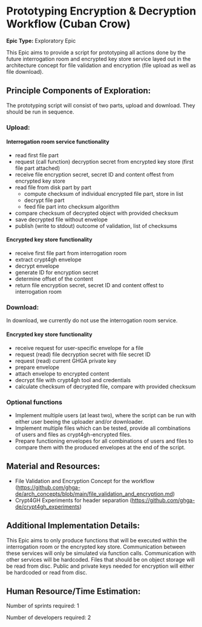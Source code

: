 # Prototyping Encryption & Decryption Workflow (Cuban Crow)
**Epic Type:** Exploratory Epic

This Epic aims to provide a script for prototyping all actions done by the future interrogation room and encrypted key store service layed out in the architecture concept for file validation and encryption (file upload as well as file download).

## Principle Components of Exploration:

The prototyping script will consist of two parts, upload and download. They should be run in sequence.

### Upload:

#### Interrogation room service functionality

- read first file part
- request (call function) decryption secret from encrypted key store (first file part attached)
- receive file encryption secret, secret ID and content offest from encrypted key store
- read file from disk part by part
    - compute checksum of individual encrypted file part, store in list 
    - decrypt file part
    - feed file part into checksum algorithm
- compare checksum of decrypted object with provided checksum
- save decrypted file without envelope
- publish (write to stdout) outcome of validation, list of checksums

#### Encrypted key store functionality

- receive first file part from interrogation room
- extract crypt4gh envelope
- decrypt envelope
- generate ID for encryption secret
- determine offset of the content
- return file encryption secret, secret ID and content offest to interrogation room

### Download:

In download, we currently do not use the interrogation room service.

#### Encrypted key store functionality

- receive request for user-specific envelope for a file
- request (read) file decryption secret with file secret ID
- request (read) current GHGA private key
- prepare envelope
- attach envelope to encrypted content
- decrypt file with crypt4gh tool and credentials
- calculate checksum of decrypted file, compare with provided checksum

### Optional functions

- Implement multiple users (at least two), where the script can be run with either user beeing the uploader and/or downloader.
- Implement multiple files which can be tested, provide all combinations of users and files as crypt4gh-encrypted files.
- Prepare functioning envelopes for all combinations of users and files to compare them with the produced envelopes at the end of the script.

## Material and Resources:

- File Validation and Encryption Concept for the workflow (https://github.com/ghga-de/arch_concepts/blob/main/file_validation_and_encryption.md)
- Crypt4GH Experiments for header separation (https://github.com/ghga-de/crypt4gh_experiments)

## Additional Implementation Details:

This Epic aims to only produce functions that will be executed within the interrogation room or the encrypted key store.
Communication between these services will only be simulated via function calls.
Communication with other services will be hardcoded.
Files that should be on object storage will be read from disc.
Public and private keys needed for encryption will either be hardcoded or read from disc.

## Human Resource/Time Estimation:

Number of sprints required: 1

Number of developers required: 2
